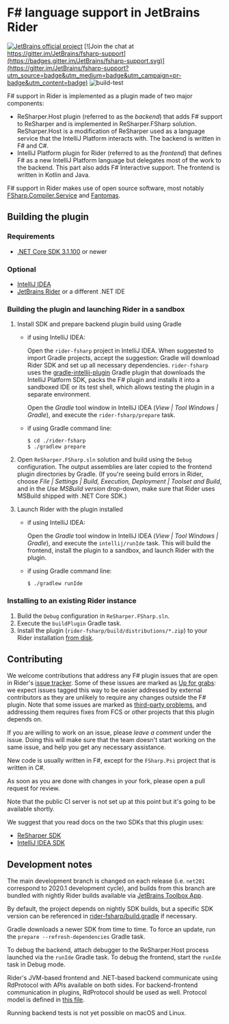 # F# language support in JetBrains Rider

[![JetBrains official project](https://jb.gg/badges/official.svg)](https://confluence.jetbrains.com/display/ALL/JetBrains+on+GitHub)
[![Join the chat at https://gitter.im/JetBrains/fsharp-support](https://badges.gitter.im/JetBrains/fsharp-support.svg)](https://gitter.im/JetBrains/fsharp-support?utm_source=badge&utm_medium=badge&utm_campaign=pr-badge&utm_content=badge)
![build-test](https://github.com/JetBrains/fsharp-support/workflows/build-test/badge.svg)

F# support in Rider is implemented as a plugin made of two major components: 
* ReSharper.Host plugin (referred to as the *backend*) that adds F# support to ReSharper and is implemented in ReSharper.FSharp solution. ReSharper.Host is a modification of ReSharper used as a language service that the IntelliJ Platform interacts with. The backend is written in F# and C#.
* IntelliJ Platform plugin for Rider (referred to as the *frontend*) that defines F# as a new IntelliJ Platform language but delegates most of the work to the backend. This part also adds F# Interactive support. The frontend is written in Kotlin and Java.

F# support in Rider makes use of open source software, most notably [FSharp.Compiler.Service](https://github.com/dotnet/fsharp) and [Fantomas](https://github.com/fsprojects/fantomas).

## Building the plugin

### Requirements

* [.NET Core SDK 3.1.100](https://www.microsoft.com/net/download/windows) or newer

### Optional

* [IntelliJ IDEA](https://www.jetbrains.com/idea/)
* [JetBrains Rider](https://www.jetbrains.com/rider/) or a different .NET IDE

### Building the plugin and launching Rider in a sandbox 

1. Install SDK and prepare backend plugin build using Gradle
    * if using IntelliJ IDEA:

	     Open the `rider-fsharp` project in IntelliJ IDEA. When suggested to import Gradle projects, accept the suggestion: Gradle will download Rider SDK and set up all necessary dependencies. `rider-fsharp` uses the [gradle-intellij-plugin](https://github.com/JetBrains/gradle-intellij-plugin) Gradle plugin that downloads the IntelliJ Platform SDK, packs the F# plugin and installs it into a sandboxed IDE or its test shell, which allows testing the plugin in a separate environment.

	     Open the *Gradle* tool window in IntelliJ IDEA (*View | Tool Windows | Gradle*), and execute the `rider-fsharp/prepare` task.

    * if using Gradle command line:

        ```
        $ cd ./rider-fsharp
        $ ./gradlew prepare
        ```

2. Open `ReSharper.FSharp.sln` solution and build using the `Debug` configuration. The output assemblies are later copied to the frontend plugin directories by Gradle. (If you're seeing build errors in Rider, choose *File | Settings | Build, Execution, Deployment | Toolset and Build*, and in the *Use MSBuild version* drop-down, make sure that Rider uses MSBuild shipped with .NET Core SDK.)

3. Launch Rider with the plugin installed

    * if using IntelliJ IDEA:

        Open the *Gradle* tool window in IntelliJ IDEA (*View | Tool Windows | Gradle*), and execute the `intellij/runIde` task. This will build the frontend, install the plugin to a sandbox, and launch Rider with the plugin.

    * if using Gradle command line:

        ```
        $ ./gradlew runIde
        ```

### Installing to an existing Rider instance

1. Build the `Debug` configuration in `ReSharper.FSharp.sln`.
2. Execute the `buildPlugin` Gradle task.
3. Install the plugin (`rider-fsharp/build/distributions/*.zip`) to your Rider installation [from disk](https://www.jetbrains.com/help/idea/installing-a-plugin-from-the-disk.html).

## Contributing

We welcome contributions that address any F# plugin issues that are open in Rider's [issue tracker](https://youtrack.jetbrains.com/issues?q=in:%20rider%20%23Unresolved%20Technology:%20FSharp). Some of these issues are marked as [Up for grabs](https://youtrack.jetbrains.com/issues/RIDER?q=Technology:%20FSharp%20%23Unresolved%20tag:%20%7BUp%20For%20Grabs%7D): we expect issues tagged this way to be easier addressed by external contributors as they are unlikely to require any changes outside the F# plugin. Note that some issues are marked as [third-party problems](https://youtrack.jetbrains.com/issues/RIDER?q=Technology:%20FSharp%20%20state:%20%7BThird%20party%20problem%7D), and addressing them requires fixes from FCS or other projects that this plugin depends on.

If you are willing to work on an issue, please *leave a comment* under the issue. Doing this will make sure that the team doesn't start working on the same issue, and help you get any necessary assistance.

New code is usually written in F#, except for the `FSharp.Psi` project that is written in C#.

As soon as you are done with changes in your fork, please open a pull request for review.

Note that the public CI server is not set up at this point but it's going to be available shortly.

We suggest that you read docs on the two SDKs that this plugin uses:

* [ReSharper SDK](https://www.jetbrains.com/help/resharper/sdk/README.html)
* [IntelliJ IDEA SDK](https://www.jetbrains.org/intellij/sdk/docs/welcome.html)


## Development notes

The main development branch is changed on each release (i.e. `net201` correspond to 2020.1 development cycle), and builds from this branch are bundled with nightly Rider builds available via [JetBrains Toolbox App](https://www.jetbrains.com/toolbox/app/).

By default, the project depends on nightly SDK builds, but a specific SDK version can be referenced in [rider-fsharp/build.gradle](rider-fsharp/build.gradle.kts) if necessary.

Gradle downloads a newer SDK from time to time. To force an update, run the `prepare --refresh-dependencies` Gradle task.

To debug the backend, attach debugger to the ReSharper.Host process launched via the `runIde` Gradle task. To debug the frontend, start the `runIde` task in Debug mode.

Rider's JVM-based frontend and .NET-based backend communicate using RdProtocol with APIs available on both sides. For backend-frontend communication in plugins, RdProtocol should be used as well. Protocol model is defined in [this file](https://github.com/JetBrains/fsharp-support/blob/master/rider-fsharp/protocol/src/kotlin/model/RdFSharpModel.kt).

Running backend tests is not yet possible on macOS and Linux.

